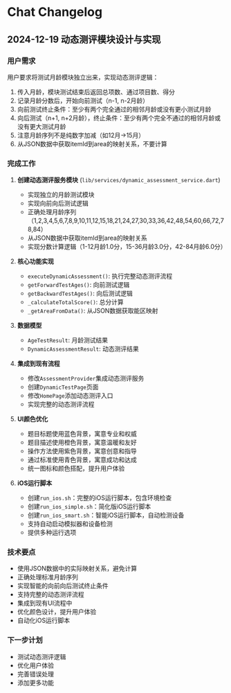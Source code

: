 # Chat Changelog

## 2024-12-19 动态测评模块设计与实现

### 用户需求
用户要求将测试月龄模块独立出来，实现动态测评逻辑：
1. 传入月龄，模块测试结束后返回总项数、通过项目数、得分
2. 记录月龄分数后，开始向前测试（n-1, n-2月龄）
3. 向前测试终止条件：至少有两个完全通过的相邻月龄或没有更小测试月龄
4. 向后测试（n+1, n+2月龄），终止条件：至少有两个完全不通过的相邻月龄或没有更大测试月龄
5. 注意月龄序列不是纯数字加减（如12月→15月）
6. 从JSON数据中获取itemId到area的映射关系，不要计算

### 完成工作
1. **创建动态测评服务模块** (`lib/services/dynamic_assessment_service.dart`)
   - 实现独立的月龄测试模块
   - 实现向前向后测试逻辑
   - 正确处理月龄序列（1,2,3,4,5,6,7,8,9,10,11,12,15,18,21,24,27,30,33,36,42,48,54,60,66,72,78,84）
   - 从JSON数据中获取itemId到area的映射关系
   - 实现分数计算逻辑（1-12月龄1.0分，15-36月龄3.0分，42-84月龄6.0分）

2. **核心功能实现**
   - `executeDynamicAssessment()`: 执行完整动态测评流程
   - `getForwardTestAges()`: 向前测试逻辑
   - `getBackwardTestAges()`: 向后测试逻辑
   - `_calculateTotalScore()`: 总分计算
   - `_getAreaFromData()`: 从JSON数据获取能区映射

3. **数据模型**
   - `AgeTestResult`: 月龄测试结果
   - `DynamicAssessmentResult`: 动态测评结果

4. **集成到现有流程**
   - 修改`AssessmentProvider`集成动态测评服务
   - 创建`DynamicTestPage`页面
   - 修改`HomePage`添加动态测评入口
   - 实现完整的动态测评流程

5. **UI颜色优化**
   - 题目标题使用蓝色背景，寓意专业和权威
   - 题目描述使用橙色背景，寓意温暖和友好
   - 操作方法使用紫色背景，寓意创意和指导
   - 通过标准使用青色背景，寓意成功和达成
   - 统一图标和颜色搭配，提升用户体验

6. **iOS运行脚本**
   - 创建`run_ios.sh`：完整的iOS运行脚本，包含环境检查
   - 创建`run_ios_simple.sh`：简化版iOS运行脚本
   - 创建`run_ios_smart.sh`：智能iOS运行脚本，自动检测设备
   - 支持自动启动模拟器和设备检测
   - 提供多种运行选项

### 技术要点
- 使用JSON数据中的实际映射关系，避免计算
- 正确处理标准月龄序列
- 实现智能的向前向后测试终止条件
- 支持完整的动态测评流程
- 集成到现有UI流程中
- 优化颜色设计，提升用户体验
- 自动化iOS运行脚本

### 下一步计划
- 测试动态测评逻辑
- 优化用户体验
- 完善错误处理
- 添加更多功能 